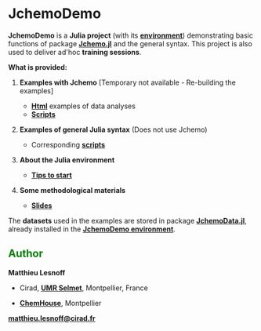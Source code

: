 # JchemoDemo

**JchemoDemo** is a **Julia project** (with its [**environment**](https://github.com/mlesnoff/JchemoDemo/blob/master/Project.toml)) demonstrating basic functions of package [**Jchemo.jl**](https://github.com/mlesnoff/Jchemo.jl) and the general syntax. This project is also used to deliver ad'hoc **training sessions**. 

**What is provided:**

1. **Examples with Jchemo**  [Temporary not available - Re-building the examples]
    - [**Html**](https://mlesnoff.github.io/JchemoDemo/docs/build/) examples of data analyses 
    - [**Scripts**](https://github.com/mlesnoff/JchemoDemo/tree/main/Ex/src) 

2. **Examples of general Julia syntax** (Does not use Jchemo)
    - Corresponding [**scripts**](https://github.com/mlesnoff/JchemoDemo/tree/main/Misc/src) 

3. **About the Julia environment**
    - [**Tips to start**](https://github.com/mlesnoff/JchemoDemo/blob/main/Misc/config.md)

4. **Some methodological materials**
    - [**Slides**](https://github.com/mlesnoff/JchemoDemo/tree/main/Misc/annexes)

The **datasets** used in the examples are stored in package [**JchemoData.jl**](https://github.com/mlesnoff/JchemoData.jl), already installed in the [**JchemoDemo environment**](https://github.com/mlesnoff/JchemoDemo/blob/master/Project.toml).


## <span style="color:green"> **Author** </span> 

**Matthieu Lesnoff**

- Cirad, [**UMR Selmet**](https://umr-selmet.cirad.fr/en), Montpellier, France

- [**ChemHouse**](https://www.chemproject.org/ChemHouse), Montpellier

**matthieu.lesnoff@cirad.fr**




